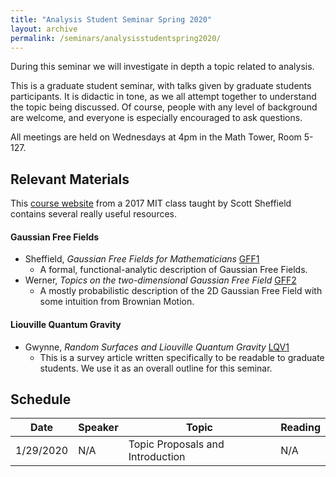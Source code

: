 ```yaml
---
title: "Analysis Student Seminar Spring 2020"
layout: archive
permalink: /seminars/analysisstudentspring2020/
---
```


During this seminar we will investigate in depth a topic related to analysis.  

This is a graduate student seminar, with talks given by graduate students participants.  It is didactic in tone, as we all attempt together to understand the topic being discussed.  Of course, people with any level of background are welcome, and everyone is especially encouraged to ask questions.

All meetings are held on Wednesdays at 4pm in the Math Tower, Room 5-127.

## Relevant Materials

This [course website](http://math.mit.edu/~sheffield/fall2017math177.html) from a 2017 MIT class taught by Scott Sheffield contains several really useful resources.

#### Gaussian Free Fields

  * Sheffield, _Gaussian Free Fields for Mathematicians_ [GFF1](https://arxiv.org/abs/math/0312099)
    * A formal, functional-analytic description of Gaussian Free Fields.
  * Werner, _Topics on the two-dimensional Gaussian Free Field_ [GFF2](https://pdfs.semanticscholar.org/2607/b47d11a2b1758063795bb33348d9f963011d.pdf)
    * A mostly probabilistic description of the 2D Gaussian Free Field with some intuition from Brownian Motion.

#### Liouville Quantum Gravity

  * Gwynne, _Random Surfaces and Liouville Quantum Gravity_ [LQV1](https://arxiv.org/abs/1908.05573)
    * This is a survey article written specifically to be readable to graduate students.  We use it as an overall outline for this seminar.


## Schedule

| Date   | Speaker   | Topic      | Reading |
| --------  | ------ | ------------------------------------------------------------ | --------------- |
| 1/29/2020    | N/A   | Topic Proposals and Introduction | N/A |


